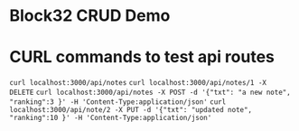 # Block32 CRUD Demo

# CURL commands to test api routes

`curl localhost:3000/api/notes`
`curl localhost:3000/api/notes/1 -X DELETE`
`curl localhost:3000/api/notes -X POST -d '{"txt": "a new note", "ranking":3 }' -H 'Content-Type:application/json'`
`curl localhost:3000/api/note/2 -X PUT -d '{"txt": "updated note", "ranking":10 }' -H 'Content-Type:application/json'`
